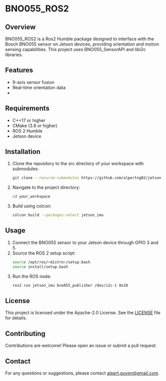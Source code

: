 # BNO055_ROS2

## Overview
BNO055_ROS2 is a Ros2 Humble package designed to interface with the Bosch BNO055 sensor on Jetson devices, providing orientation and motion sensing capabilities. This project uses BNO055_SensorAPI and libi2c libraries.

## Features
- 9-axis sensor fusion
- Real-time orientation data
- 

## Requirements
- C++17 or higher
- CMake (3.8 or higher)
- ROS 2 Humble
- Jetson device

## Installation
1. Clone the repository to the src directory of your workspace with submodules:
    ```sh
    git clone --recurse-submodules https://github.com/alpertng02/jetson-imu.git
    ```
2. Navigate to the project directory:
    ```sh
    cd your_workspace
    ```
3. Build using colcon:
    ```sh
    colcon build --packages-select jetson_imu
    ```
## Usage
1. Connect the BNO055 sensor to your Jetson device through GPIO 3 and 5.
2. Source the ROS 2 setup script:
    ```sh
    source /opt/ros/<distro>/setup.bash
    source install/setup.bash
    ```
3. Run the ROS node:
    ```sh
    ros2 run jetson_imu bno055_publisher /dev/i2c-1 0x28
    ```

## License
This project is licensed under the Apache-2.0 License. See the [LICENSE](LICENSE) file for details.

## Contributing
Contributions are welcome! Please open an issue or submit a pull request.

## Contact
For any questions or suggestions, please contact alpert.guven@gmail.com.
